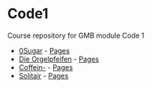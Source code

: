 # Code1
Course repository for GMB module Code 1

- [0Sugar](https://github.com/MatBudimir/0Sugar) - [Pages](https://MatBudimir.github.io/0Sugar)
- [Die Orgelpfeifen](https://github.com/DeniseAlicia/Team-Orgelpfeifen) - [Pages](https://denisealicia.github.io/Team-Orgelpfeifen/)
- [Coffein-](https://github.com/MiaGMB/Caffeine-) - [Pages](https://MiaGMB.github.io/Caffeine-)
- [Solitair](https://github.com/Jussyy/Team-Solitaire) - [Pages](https://Jussyy.github.io/Team-Solitaire)
